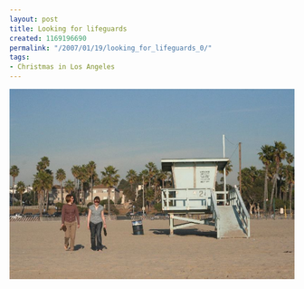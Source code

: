 ```yaml
---
layout: post
title: Looking for lifeguards
created: 1169196690
permalink: "/2007/01/19/looking_for_lifeguards_0/"
tags:
- Christmas in Los Angeles
---
```


<img src="/image/images/IMG_2539_0.JPG"/>


